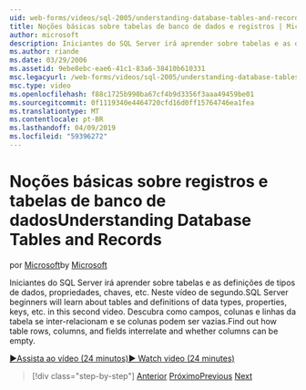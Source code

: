 ```yaml
---
uid: web-forms/videos/sql-2005/understanding-database-tables-and-records
title: Noções básicas sobre tabelas de banco de dados e registros | Microsoft Docs
author: microsoft
description: Iniciantes do SQL Server irá aprender sobre tabelas e as definições de tipos de dados, propriedades, chaves, etc. Neste vídeo de segundo. Descubra como linhas de tabela, colunas, um...
ms.author: riande
ms.date: 03/29/2006
ms.assetid: 9ebe8ebc-eae6-41c1-83a6-38410b610331
msc.legacyurl: /web-forms/videos/sql-2005/understanding-database-tables-and-records
msc.type: video
ms.openlocfilehash: f88c1725b990ba67cf4b9d3356f3aaa49459be01
ms.sourcegitcommit: 0f1119340e4464720cfd16d0ff15764746ea1fea
ms.translationtype: MT
ms.contentlocale: pt-BR
ms.lasthandoff: 04/09/2019
ms.locfileid: "59396272"
---
```

# <a name="understanding-database-tables-and-records"></a><span data-ttu-id="70d1f-104">Noções básicas sobre registros e tabelas de banco de dados</span><span class="sxs-lookup"><span data-stu-id="70d1f-104">Understanding Database Tables and Records</span></span>

<span data-ttu-id="70d1f-105">por [Microsoft](https://github.com/microsoft)</span><span class="sxs-lookup"><span data-stu-id="70d1f-105">by [Microsoft](https://github.com/microsoft)</span></span>

<span data-ttu-id="70d1f-106">Iniciantes do SQL Server irá aprender sobre tabelas e as definições de tipos de dados, propriedades, chaves, etc. Neste vídeo de segundo.</span><span class="sxs-lookup"><span data-stu-id="70d1f-106">SQL Server beginners will learn about tables and definitions of data types, properties, keys, etc. in this second video.</span></span> <span data-ttu-id="70d1f-107">Descubra como campos, colunas e linhas da tabela se inter-relacionam e se colunas podem ser vazias.</span><span class="sxs-lookup"><span data-stu-id="70d1f-107">Find out how table rows, columns, and fields interrelate and whether columns can be empty.</span></span>

[<span data-ttu-id="70d1f-108">&#9654;Assista ao vídeo (24 minutos)</span><span class="sxs-lookup"><span data-stu-id="70d1f-108">&#9654; Watch video (24 minutes)</span></span>](https://channel9.msdn.com/Blogs/ASP-NET-Site-Videos/understanding-database-tables-and-records)

> [!div class="step-by-step"]
> <span data-ttu-id="70d1f-109">[Anterior](what-is-a-database.md)
> [Próximo](more-about-column-data-types-and-other-properties.md)</span><span class="sxs-lookup"><span data-stu-id="70d1f-109">[Previous](what-is-a-database.md)
[Next](more-about-column-data-types-and-other-properties.md)</span></span>
